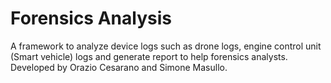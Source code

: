 # Forensics Analysis
 A framework to analyze device logs such as drone logs, engine control unit (Smart vehicle) logs and generate report to help forensics analysts.
 Developed by Orazio Cesarano and Simone Masullo.
